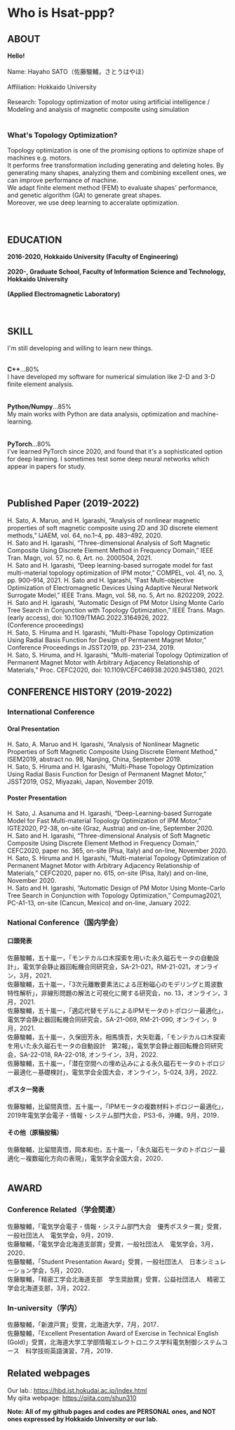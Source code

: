 # Who is Hsat-ppp?
## ABOUT
**Hello!**<br><br>
Name: Hayaho SATO（佐藤駿輔，さとうはやほ）<br><br>
Affiliation: Hokkaido University<br><br>
Research: Topology optimization of motor using artificial intelligence / Modeling and analysis of magnetic composite using simulation<br><br>
### What's Topology Optimization?
Topology optimization is one of the promising options to optimize shape of machines e.g. motors.<br>It performs free transformation including generating and deleting holes. By generating many shapes, analyzing them and combining excellent ones, we can improve performance of machine.<br>We adapt finite element method (FEM) to evaluate shapes' performance, and genetic algorithm (GA) to generate great shapes.<br>Moreover, we use deep learning to acceralate optimization.<br><br><br>


## EDUCATION
**2016-2020, Hokkaido University (Faculty of Engineering)<br><br>
2020-, Graduate School, Faculty of Information Science and Technology, Hokkaido University<br><br>
(Applied Electromagnetic Laboratory)<br><br><br>**


## SKILL
I'm still developing and willing to learn new things.<br><br>

**C++**...80%<br>
I have developed my software for numerical simulation like 2-D and 3-D finite element analysis.<br><br><br>
**Python/Numpy**...85%<br>
My main works with Python are data analysis, optimization and machine-learning.<br><br><br>
**PyTorch**...80%<br>
I've learned PyTorch since 2020, and found that it's a sophisticated option for deep learning. I sometimes test some deep neural networks which appear in papers for study.<br><br><br>


## Published Paper (2019-2022)
H. Sato, A. Maruo, and H. Igarashi, “Analysis of nonlinear magnetic properties of soft magnetic composite using 2D and 3D discrete element methods,” IJAEM, vol. 64, no.1–4, pp. 483–492, 2020.<br>
H. Sato and H. Igarashi, “Three-dimensional Analysis of Soft Magnetic Composite Using Discrete Element Method in Frequency Domain,” IEEE Tran. Magn, vol. 57, no. 6, Art. no. 2000504, 2021.<br>
H. Sato and H. Igarashi, “Deep learning-based surrogate model for fast multi-material topology optimization of IPM motor,” COMPEL, vol. 41, no. 3, pp. 900–914, 2021.
H. Sato and H. Igarashi, “Fast Multi-objective Optimization of Electromagnetic Devices Using Adaptive Neural Network Surrogate Model,” IEEE Trans. Magn, vol. 58, no. 5, Art no. 8202209, 2022.<br>
H. Sato and H. Igarashi, “Automatic Design of PM Motor Using Monte Carlo Tree Search in Conjunction with Topology Optimization,” IEEE Trans. Magn. (early access), doi: 10.1109/TMAG.2022.3164926, 2022.<br>
(Conference proceedings)<br>
H. Sato, S. Hiruma and H. Igarashi, “Multi-Phase Topology Optimization Using Radial Basis Function for Design of Permanent Magnet Motor,” Conference Proceedings in JSST2019, pp. 231–234, 2019.<br>
H. Sato, S. Hiruma, and H. Igarashi, “Multi-material Topology Optimization of Permanent Magnet Motor with Arbitrary Adjacency Relationship of Materials,” Proc. CEFC2020, doi: 10.1109/CEFC46938.2020.9451380, 2021.<br>

## CONFERENCE HISTORY (2019-2022)
### International Conference<br>
#### Oral Presentation<br>
H. Sato, A. Maruo and H. Igarashi, “Analysis of Nonlinear Magnetic Properties of Soft Magnetic Composite Using Discrete Element Method,” ISEM2019, abstract no. 98, Nanjing, China, September 2019.<br>
H. Sato, S. Hiruma and H. Igarashi, “Multi-Phase Topology Optimization Using Radial Basis Function for Design of Permanent Magnet Motor,” JSST2019, OS2, Miyazaki, Japan, November 2019.<br>
#### Poster Presentation<br>
H. Sato, J. Asanuma and H. Igarashi, “Deep-Learning-based Surrogate Model for Fast Multi-material Topology Optimization of IPM Motor,” IGTE2020, P2-38, on-site (Graz, Austria) and on-line, September 2020.<br>
H. Sato and H. Igarashi, “Three-dimensional Analysis of Soft Magnetic Composite Using Discrete Element Method in Frequency Domain,” CEFC2020, paper no. 365, on-site (Pisa, Italy) and on-line, November 2020.<br>
H. Sato, S. Hiruma and H. Igarashi, “Multi-material Topology Optimization of Permanent Magnet Motor with Arbitrary Adjacency Relationship of Materials,” CEFC2020, paper no. 615, on-site (Pisa, Italy) and on-line, November 2020.<br>
H. Sato and H. Igarashi, “Automatic Design of PM Motor Using Monte-Carlo Tree Search in Conjunction with Topology Optimization,” Compumag2021, PC-A1-13, on-site (Cancun, Mexico) and on-line, January 2022.<br>
### National Conference（国内学会）<br>
#### 口頭発表<br>
佐藤駿輔，五十嵐一，「モンテカルロ木探索を用いた永久磁石モータの自動設計」，電気学会静止器回転機合同研究会，SA-21-021，RM-21-021，オンライン，3月，2021．<br>
佐藤駿輔，五十嵐一，「3次元離散要素法による圧粉磁心のモデリングと周波数特性解析」，非線形問題の解法と可視化に関する研究会，no. 13，オンライン，3月，2021.<br>
佐藤駿輔，五十嵐一，「適応代替モデルによるIPMモータのトポロジー最適化」，電気学会静止器回転機合同研究会，SA-21-069, RM-21-090, オンライン，9月，2021.<br>
佐藤駿輔，五十嵐一，久保田芳永，相馬慎吾，大矢聡義，「モンテカルロ木探索を用いた永久磁石モータの自動設計　第2報」，電気学会静止器回転機合同研究会，SA-22-018, RA-22-018, オンライン，3月，2022.<br>
佐藤駿輔，五十嵐一，「潜在空間への埋め込みによる永久磁石モータのトポロジー最適化－基礎検討」，電気学会全国大会，オンライン，5-024, 3月，2022.<br>
#### ポスター発表<br>
佐藤駿輔，比留間真悟，五十嵐一，「IPMモータの複数材料トポロジー最適化」，2019年電気学会電子・情報・システム部門大会，PS3-6，沖縄，9月，2019．<br>
#### その他（原稿投稿）<br>
佐藤駿輔，比留間真悟，岡本和也，五十嵐一，「永久磁石モータのトポロジー最適化－複数磁化方向の表現」，電気学会全国大会，2020．<br><br>


## AWARD
### Conference Related（学会関連）
佐藤駿輔，「電気学会電子・情報・システム部門大会　優秀ポスター賞」受賞，一般社団法人　電気学会，9月，2019．<br>
佐藤駿輔，「電気学会北海道支部賞」受賞，一般社団法人　電気学会，3月，2020．<br>
佐藤駿輔，「Student Presentation Award」受賞，一般社団法人　日本シミュレーション学会，5月，2020．<br>
佐藤駿輔，「精密工学会北海道支部　学生奨励賞」受賞，公益社団法人　精密工学会北海道支部，3月，2022．<br>
### In-university（学内）
佐藤駿輔，「新渡戸賞」受賞，北海道大学，7月，2017．<br>
佐藤駿輔，「Excellent Presentation Award of Exercise in Technical English (Gold)」受賞，北海道大学工学部情報エレクトロニクス学科電気制御システムコース　科学技術英語演習，7月，2019．<br>


## Related webpages
Our lab.: https://hbd.ist.hokudai.ac.jp/index.html<br>
My qiita webpage: https://qiita.com/shun310<br>

<b>Note: All of my github pages and codes are PERSONAL ones, and NOT ones expressed by Hokkaido University or our lab.<br>
